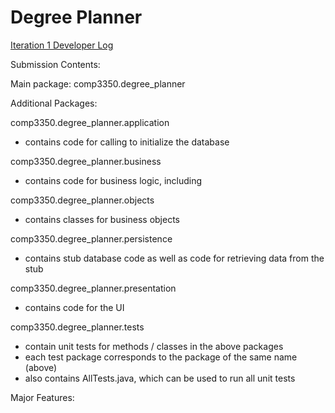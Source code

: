 # Degree Planner

[Iteration 1 Developer Log](https://docs.google.com/document/d/1VlnjG8H_lTQEfeJ99SGC2vxbQOdTMdJD4wwznMJKhIU/edit?usp=sharing)

Submission Contents:

Main package: comp3350.degree_planner

Additional Packages:

comp3350.degree_planner.application
- contains code for calling to initialize the database

comp3350.degree_planner.business
- contains code for business logic, including 

comp3350.degree_planner.objects
- contains classes for business objects

comp3350.degree_planner.persistence
- contains stub database code as well as code for retrieving data from the stub

comp3350.degree_planner.presentation
- contains code for the UI

comp3350.degree_planner.tests
- contain unit tests for methods / classes in the above packages
- each test package corresponds to the package of the same name (above)
- also contains AllTests.java, which can be used to run all unit tests

Major Features:

